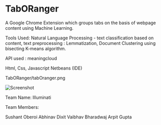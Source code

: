 # TabORanger

A Google Chrome Extension which groups tabs on the basis of webpage content using Machine Learning.

Tools Used:
Natural Language Processing - text classification based on content, text preprocessing : Lemmatization,
Document Clustering using bisecting K-means algorithm.

API used : meaningcloud

Html, Css, Javascript
Netbeans (IDE)

TabORanger/tabOranger.png

![Screenshot](https://github.com/soc3/TabORanger/blob/master/tabOranger.png)


Team Name: Illuminati

Team Members:

Sushant Oberoi
Abhinav Dixit
Vaibhav Bharadwaj
Arpit Gupta
